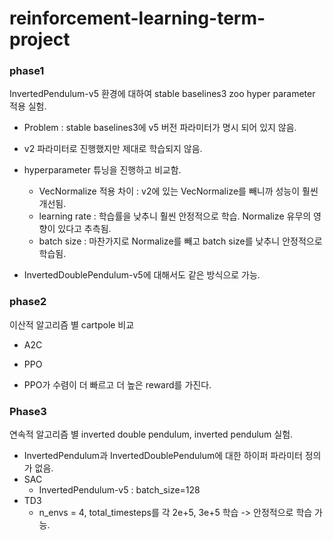 # reinforcement-learning-term-project

### phase1
InvertedPendulum-v5 환경에 대하여 stable baselines3 zoo hyper parameter 적용 실험.

- Problem : stable baselines3에 v5 버전 파라미터가 명시 되어 있지 않음. 
- v2 파라미터로 진행했지만 제대로 학습되지 않음.
- hyperparameter 튜닝을 진행하고 비교함.
    - VecNormalize 적용 차이 : v2에 있는 VecNormalize를 빼니까 성능이 훨씬 개선됨.
    - learning rate : 학습률을 낮추니 훨씬 안정적으로 학습. Normalize 유무의 영향이 있다고 추측됨.
    - batch size : 마찬가지로 Normalize를 빼고 batch size를 낮추니 안정적으로 학습됨.

- InvertedDoublePendulum-v5에 대해서도 같은 방식으로 가능.


### phase2
이산적 알고리즘 별 cartpole 비교
- A2C
- PPO

- PPO가 수렴이 더 빠르고 더 높은 reward를 가진다.


### Phase3
연속적 알고리즘 별 inverted double pendulum, inverted pendulum 실험.
- InvertedPendulum과 InvertedDoublePendulum에 대한 하이퍼 파라미터 정의가 없음.
- SAC
	- InvertedPendulum-v5 : batch_size=128
- TD3
	- n_envs = 4, total_timesteps를 각 2e+5, 3e+5 학습 -> 안정적으로 학습 가능.
